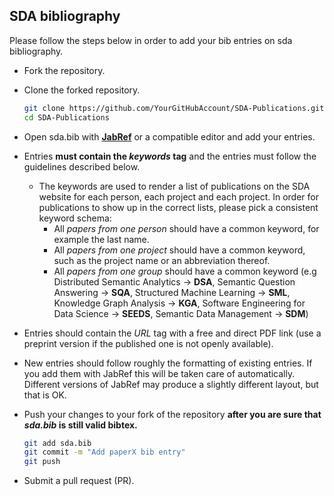 ## SDA bibliography
Please follow the steps below in order to add your bib entries on sda bibliography.

* Fork the repository.
* Clone the forked repository.
    ```bash
    git clone https://github.com/YourGitHubAccount/SDA-Publications.git
    cd SDA-Publications
    ```
* Open sda.bib with [**JabRef**](http://www.jabref.org/) or a compatible editor and add your entries.

* Entries **must contain the *keywords* tag** and the entries must follow the guidelines described below.
    - The keywords are used to render a list of publications on the SDA website for each person, each project and each project. In order for publications to show up in the correct lists, please pick a consistent keyword schema:
        * All _papers from one person_ should have a common keyword, for example the last name.
        * All _papers from one project_ should have a common keyword, such as the project name or an abbreviation thereof.
        * All _papers from one group_ should have a common keyword (e.g Distributed Semantic Analytics -> **DSA**, Semantic Question Answering -> **SQA**, Structured Machine Learning -> **SML**, Knowledge Graph Analysis -> **KGA**, Software Engineering for Data Science -> **SEEDS**, Semantic Data Management -> **SDM**)


* Entries should contain the *URL* tag with a free and direct PDF link (use a preprint version if the published one is not openly available).
* New entries should follow roughly the formatting of existing entries. If you add them with JabRef this will be taken care of automatically. Different versions of JabRef may produce a slightly different layout, but that is OK.
* Push your changes to your fork of the repository **after you are sure that *sda.bib* is still valid bibtex.**
    ```bash
    git add sda.bib
    git commit -m "Add paperX bib entry"
    git push
    ```
* Submit a pull request (PR).
